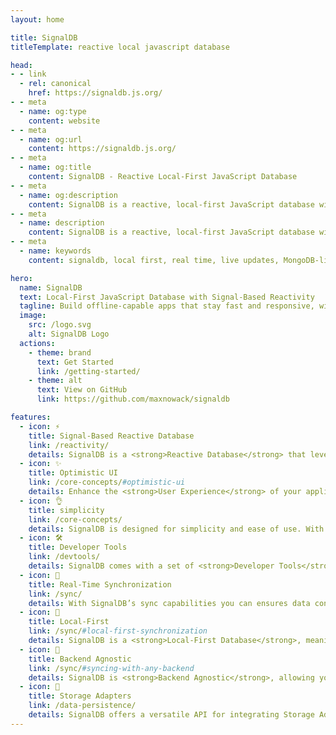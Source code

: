 ```yaml
---
layout: home

title: SignalDB
titleTemplate: reactive local javascript database

head:
- - link
  - rel: canonical
    href: https://signaldb.js.org/
- - meta
  - name: og:type
    content: website
- - meta
  - name: og:url
    content: https://signaldb.js.org/
- - meta
  - name: og:title
    content: SignalDB - Reactive Local-First JavaScript Database
- - meta
  - name: og:description
    content: SignalDB is a reactive, local-first JavaScript database with real-time sync, Optimistic UI and signal-based reactivity.
- - meta
  - name: description
    content: SignalDB is a reactive, local-first JavaScript database with real-time sync, Optimistic UI and signal-based reactivity
- - meta
  - name: keywords
    content: signaldb, local first, real time, live updates, MongoDB-like, sync, reactive, JavaScript, TypeScript, database, Angular, Solid.js, React, Vue, Svelte, GraphQL, REST API, optimistic UI, framework agnostic, adapters, signals, schema-less

hero:
  name: SignalDB
  text: Local-First JavaScript Database with Signal-Based Reactivity
  tagline: Build offline-capable apps that stay fast and responsive, with real-time sync across any backend.
  image:
    src: /logo.svg
    alt: SignalDB Logo
  actions:
    - theme: brand
      text: Get Started
      link: /getting-started/
    - theme: alt
      text: View on GitHub
      link: https://github.com/maxnowack/signaldb

features:
  - icon: ⚡️
    title: Signal-Based Reactive Database
    link: /reactivity/
    details: SignalDB is a <strong>Reactive Database</strong> that leverages signal-based reactivity to instantly reflect data changes in real-time. SignalDB offers a universal interface that works with any JavaScript framework or library. It provides pre-built adapters for numerous libraries including <a href="/guides/angular/">Angular</a>, <a href="/guides/solid-js/">Solid.js</a>, <a href="/guides/react/">React</a>, <a href="/guides/vue/">Vue</a>, and <a href="/reactivity/#reactivity-libraries">others</a>!
  - icon: ✨
    title: Optimistic UI
    link: /core-concepts/#optimistic-ui
    details: Enhance the <strong>User Experience</strong> of your application with <strong>Optimistic UI</strong>. This provides immediate feedback to users by anticipating actions, resulting in a seamless and responsive interface even before the server confirms the changes.
  - icon: 👌
    title: simplicity
    link: /core-concepts/
    details: SignalDB is designed for simplicity and ease of use. With full <strong>TypeScript</strong> support, it guarantees type safety across your application. The familiar MongoDB-like query syntax lets you use existing knowledge of selectors and operators. SignalDB is built with <strong>Developer Experience</strong> in mind, ensuring a smooth and intuitive workflow.
  - icon: 🛠️
    title: Developer Tools
    link: /devtools/
    details: SignalDB comes with a set of <strong>Developer Tools</strong> that provide real-time debugging, query monitoring, and performance insights. These tools help you optimize your application by identifying bottlenecks and improving performance.
  - icon: 🔄
    title: Real-Time Synchronization
    link: /sync/
    details: With SignalDB’s sync capabilities you can ensures data consistency between your application and your server. SignalDB provides <strong>Real-Time Synchronization</strong> that keeps your data up-to-date across all clients and servers, providing a seamless user experience. It also includes built-in conflict resolution to manage data discrepancies effectively.
  - icon: 📍
    title: Local-First
    link: /sync/#local-first-synchronization
    details: SignalDB is a <strong>Local-First Database</strong>, meaning it prioritizes local data storage and processing. This approach ensures that your application remains responsive and functional even when offline. SignalDB automatically syncs data with the server once the connection is re-established, providing a seamless user experience.
  - icon: 🔌
    title: Backend Agnostic
    link: /sync/#syncing-with-any-backend
    details: SignalDB is <strong>Backend Agnostic</strong>, allowing you to integrate with any server setup. Whether you are using a simple REST API or a complex GraphQL setup. SignalDB provides a universal interface that works with any backend technology.
  - icon: 💾
    title: Storage Adapters
    link: /data-persistence/
    details: SignalDB offers a versatile API for integrating Storage Adapters, enabling you to store data across various environments. Whether you’re building a web, mobile, or desktop application, SignalDB makes it easy to implement storage solutions. It also includes pre-built adapters for <strong>IndexedDB</strong>, <strong>LocalStorage</strong>, and more.
---
```

